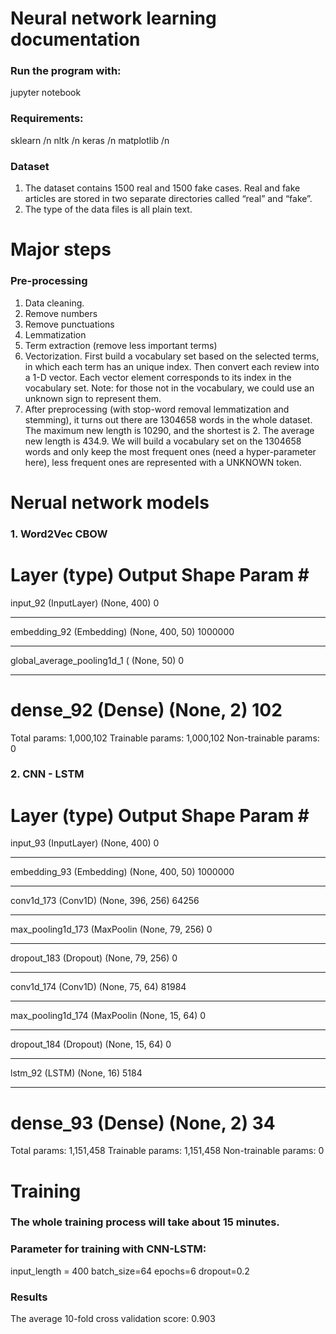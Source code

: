# Neural network learning documentation

### Run the program with:

jupyter notebook


### Requirements:
sklearn /n
nltk /n
keras /n
matplotlib /n


### Dataset
1. The dataset contains 1500 real and 1500 fake cases. Real and fake articles are stored in two separate directories called “real” and “fake”. 
2. The type of the data files is all plain text. 


# Major steps

### Pre-processing
1. Data cleaning.
2. Remove numbers
3. Remove punctuations
4. Lemmatization
5. Term extraction (remove less important terms)
6. Vectorization. First build a vocabulary set based on the selected terms, in which each term has an unique index. Then convert each review into a 1-D vector. Each vector element corresponds to its index in the vocabulary set. Note: for those not in the vocabulary, we could use an unknown sign to represent them.
7. After preprocessing (with stop-word removal lemmatization and stemming), it turns out there are 1304658 words in the whole dataset. The maximum new length is 10290, and the shortest is 2. The average new length is 434.9. We will build a vocabulary set on the 1304658 words and only keep the most frequent ones (need a hyper-parameter here), less frequent ones are represented with a UNKNOWN token.


# Nerual network models

### 1. Word2Vec CBOW
Layer (type)                 Output Shape              Param #   
=================================================================
input_92 (InputLayer)        (None, 400)               0         
_________________________________________________________________
embedding_92 (Embedding)     (None, 400, 50)           1000000   
_________________________________________________________________
global_average_pooling1d_1 ( (None, 50)                0         
_________________________________________________________________
dense_92 (Dense)             (None, 2)                 102       
=================================================================
Total params: 1,000,102
Trainable params: 1,000,102
Non-trainable params: 0


### 2. CNN - LSTM
Layer (type)                 Output Shape              Param #   
=================================================================
input_93 (InputLayer)        (None, 400)               0         
_________________________________________________________________
embedding_93 (Embedding)     (None, 400, 50)           1000000   
_________________________________________________________________
conv1d_173 (Conv1D)          (None, 396, 256)          64256     
_________________________________________________________________
max_pooling1d_173 (MaxPoolin (None, 79, 256)           0         
_________________________________________________________________
dropout_183 (Dropout)        (None, 79, 256)           0         
_________________________________________________________________
conv1d_174 (Conv1D)          (None, 75, 64)            81984     
_________________________________________________________________
max_pooling1d_174 (MaxPoolin (None, 15, 64)            0         
_________________________________________________________________
dropout_184 (Dropout)        (None, 15, 64)            0         
_________________________________________________________________
lstm_92 (LSTM)               (None, 16)                5184      
_________________________________________________________________
dense_93 (Dense)             (None, 2)                 34        
=================================================================
Total params: 1,151,458
Trainable params: 1,151,458
Non-trainable params: 0


# Training
### The whole training process will take about 15 minutes.

### Parameter for training with CNN-LSTM:
input_length = 400
batch_size=64
epochs=6
dropout=0.2

### Results
The average 10-fold cross validation score: 0.903





